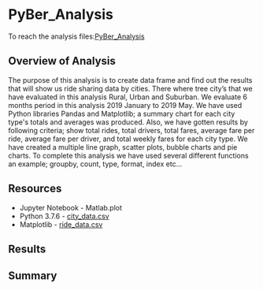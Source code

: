 # PyBer_Analysis
To reach the analysis files:[PyBer_Analysis](https://github.com/JohnCselcuk/PyBer_Analysis)

## Overview of Analysis
The purpose of this analysis is to create data frame and find out the results that will show us ride sharing data by cities. There where tree city’s that we have evaluated in this analysis Rural, Urban and Suburban. We evaluate 6 months period in this analysis 2019 January to 2019 May. We have used Python libraries Pandas and Matplotlib; a summary chart for each city type's totals and averages was produced. Also, we have gotten results by following criteria; show total rides, total drivers, total fares, average fare per ride, average fare per driver, and total weekly fares for each city type. We have created a multiple line graph, scatter plots, bubble charts and pie charts. To complete this analysis we have used several different functions an example; groupby, count, type, format, index etc… 

## Resources
- Jupyter Notebook -	Matlab.plot
-	Python 3.7.6     - [city_data.csv](https://github.com/JohnCselcuk/PyBer_Analysis/blob/main/Resources/city_data.csv)
-	Matplotlib       - [ride_data.csv](https://github.com/JohnCselcuk/PyBer_Analysis/blob/main/Resources/ride_data.csv)










## Results






## Summary

